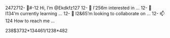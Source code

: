 2472712- 👋#-12 Hi, I’m @Ekdkfz127
12- 👀 I’256m interested in ...
12- 🌱 I134’m currently learning ...
12- 💞️ I2&65’m looking to collaborate on ...
12- 📫124 How to reach me ...

<!---
Ekdkfz127/Ekdkfz127 is a ✨ special ✨ repository because its `README.md` (this file) appears on your GitHub profile.
You can click the Preview link to take a look at your changes.
--->238$3732*134461/1238*482
